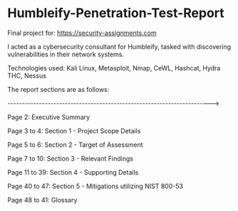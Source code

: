 # Humbleify-Penetration-Test-Report

Final project for: https://security-assignments.com

I acted as a cybersecurity consultant for Humbleify, tasked with discovering vulnerabilities in their network systems.

Technologies used: Kali Linux, Metasploit, Nmap, CeWL, Hashcat, Hydra THC, Nessus

The report sections are as follows:

----------------------------------------------------------------------->

Page 2: Executive Summary

Page 3 to 4: Section 1 - Project Scope Details

Page 5 to 6: Section 2 - Target of Assessment

Page 7 to 10: Section 3 - Relevant Findings

Page 11 to 39: Section 4 - Supporting Details

Page 40 to 47: Section 5 - Mitigations utilizing NIST 800-53

Page 48 to 41: Glossary
